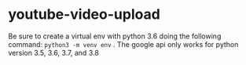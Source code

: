 # youtube-video-upload

Be sure to create a virtual env with python 3.6 doing the following command:
`python3 -m venv env` . The google api only works for python version 3.5, 3.6, 3.7, and 3.8

